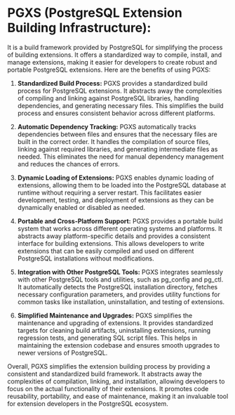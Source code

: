 # PGXS (PostgreSQL Extension Building Infrastructure):
It is a build framework provided by PostgreSQL for simplifying the process of building extensions. It offers a standardized way to compile, install, and manage extensions, making it easier for developers to create robust and portable PostgreSQL extensions. Here are the benefits of using PGXS:

1.  **Standardized Build Process:** PGXS provides a standardized build process for PostgreSQL extensions. It abstracts away the complexities of compiling and linking against PostgreSQL libraries, handling dependencies, and generating necessary files. This simplifies the build process and ensures consistent behavior across different platforms.

2.  **Automatic Dependency Tracking:** PGXS automatically tracks dependencies between files and ensures that the necessary files are built in the correct order. It handles the compilation of source files, linking against required libraries, and generating intermediate files as needed. This eliminates the need for manual dependency management and reduces the chances of errors.

3.  **Dynamic Loading of Extensions:** PGXS enables dynamic loading of extensions, allowing them to be loaded into the PostgreSQL database at runtime without requiring a server restart. This facilitates easier development, testing, and deployment of extensions as they can be dynamically enabled or disabled as needed.

4.  **Portable and Cross-Platform Support:** PGXS provides a portable build system that works across different operating systems and platforms. It abstracts away platform-specific details and provides a consistent interface for building extensions. This allows developers to write extensions that can be easily compiled and used on different PostgreSQL installations without modifications.

5.  **Integration with Other PostgreSQL Tools:** PGXS integrates seamlessly with other PostgreSQL tools and utilities, such as pg_config and pg_ctl. It automatically detects the PostgreSQL installation directory, fetches necessary configuration parameters, and provides utility functions for common tasks like installation, uninstallation, and testing of extensions.

6.  **Simplified Maintenance and Upgrades:** PGXS simplifies the maintenance and upgrading of extensions. It provides standardized targets for cleaning build artifacts, uninstalling extensions, running regression tests, and generating SQL script files. This helps in maintaining the extension codebase and ensures smooth upgrades to newer versions of PostgreSQL.

Overall, PGXS simplifies the extension building process by providing a consistent and standardized build framework. It abstracts away the complexities of compilation, linking, and installation, allowing developers to focus on the actual functionality of their extensions. It promotes code reusability, portability, and ease of maintenance, making it an invaluable tool for extension developers in the PostgreSQL ecosystem.
